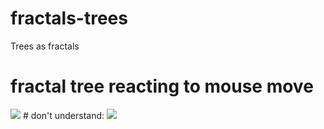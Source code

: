 # fractals-trees
Trees as fractals
# fractal tree reacting to mouse move
<img src="https://media.giphy.com/media/l0MYRT5cVjCAn2tQk/giphy.gif"/>
# don't understand:
<img src="https://media.giphy.com/media/26ufdGEKhDaXGwESc/giphy.gif"/>